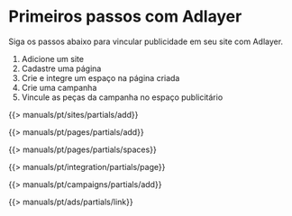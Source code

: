 # Primeiros passos com Adlayer
Siga os passos abaixo para vincular publicidade em seu site com Adlayer.

1. Adicione um site
2. Cadastre uma página
3. Crie e integre um espaço na página criada
4. Crie uma campanha
5. Vincule as peças da campanha no espaço publicitário

{{> manuals/pt/sites/partials/add}}


{{> manuals/pt/pages/partials/add}}

{{> manuals/pt/pages/partials/spaces}}

{{> manuals/pt/integration/partials/page}}


{{> manuals/pt/campaigns/partials/add}}


{{> manuals/pt/ads/partials/link}}